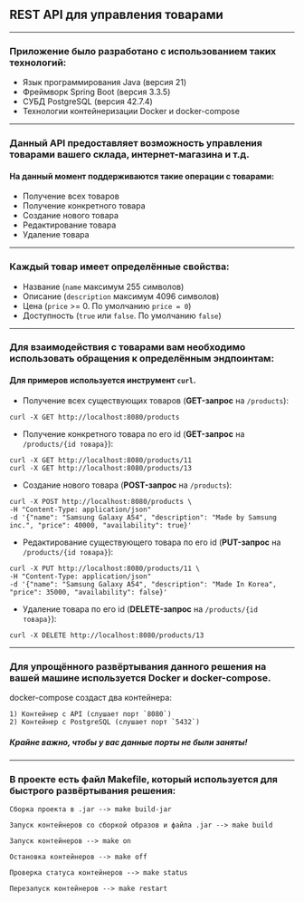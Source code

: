 ## REST API для управления товарами
***
### Приложение было разработано с использованием таких технологий:
- Язык программирования Java (версия 21)
- Фреймворк Spring Boot (версия 3.3.5)
- СУБД PostgreSQL (версия 42.7.4)
- Технологии контейнеризации Docker и docker-compose
***
### Данный API предоставляет возможность управления товарами вашего склада, интернет-магазина и т.д. 
#### На данный момент поддерживаются такие операции с товарами:
- Получение всех товаров
- Получение конкретного товара
- Создание нового товара
- Редактирование товара
- Удаление товара
***
### Каждый товар имеет определённые свойства:
- Название (`name` максимум 255 символов)
- Описание (`description` максимум 4096 символов)
- Цена (`price` >= 0. По умолчанию `price = 0`)
- Доступность (`true` или `false`. По умолчанию `false`)
***
### Для взаимодействия с товарами вам необходимо использовать обращения к определённым эндпоинтам:

#### Для примеров используется инструмент `curl`.

- Получение всех существующих товаров (**GET-запрос** на `/products`):
```
curl -X GET http://localhost:8080/products
```

- Получение конкретного товара по его id (**GET-запрос** на `/products/{id товара}`):
```
curl -X GET http://localhost:8080/products/11
curl -X GET http://localhost:8080/products/13
```

- Создание нового товара (**POST-запрос** на `/products`):
```
curl -X POST http://localhost:8080/products \
-H "Content-Type: application/json"
-d '{"name": "Samsung Galaxy A54", "description": "Made by Samsung inc.", "price": 40000, "availability": true}'
```

-  Редактирование существующего товара по его id (**PUT-запрос** на `/products/{id товара}`):
```
curl -X PUT http://localhost:8080/products/11 \
-H "Content-Type: application/json"
-d '{"name": "Samsung Galaxy A54", "description": "Made In Korea", "price": 35000, "availability": false}'
```

- Удаление товара по его id (**DELETE-запрос** на `/products/{id товара}`):
```
curl -X DELETE http://localhost:8080/products/13
```
***
### Для упрощённого развёртывания данного решения на вашей машине используется Docker и docker-compose.
docker-compose создаст два контейнера:
```
1) Контейнер с API (слушает порт `8080`)
2) Контейнер с PostgreSQL (слушает порт `5432`)
```

##### Крайне важно, чтобы у вас данные порты не были заняты!
***
### В проекте есть файл Makefile, который используется для быстрого развёртывания решения:
```
Сборка проекта в .jar --> make build-jar

Запуск контейнеров со сборкой образов и файла .jar --> make build

Запуск контейнеров --> make on

Остановка контейнеров --> make off

Проверка статуса контейнеров --> make status

Перезапуск контейнеров --> make restart
```


